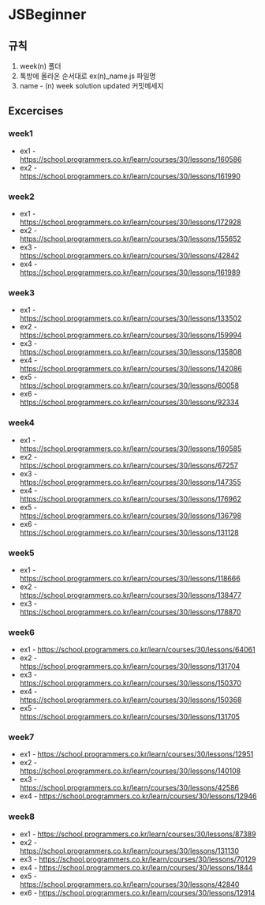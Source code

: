# JSBeginner

## 규칙
1. week(n) 폴더
2. 톡방에 올라온 순서대로 ex(n)_name.js 파일명
3. name - (n) week solution updated 커밋메세지

## Excercises
### week1 
* ex1 - https://school.programmers.co.kr/learn/courses/30/lessons/160586
* ex2 - https://school.programmers.co.kr/learn/courses/30/lessons/161990

### week2
* ex1 - https://school.programmers.co.kr/learn/courses/30/lessons/172928
* ex2 - https://school.programmers.co.kr/learn/courses/30/lessons/155652 
* ex3 - https://school.programmers.co.kr/learn/courses/30/lessons/42842
* ex4 - https://school.programmers.co.kr/learn/courses/30/lessons/161989

### week3
* ex1 - https://school.programmers.co.kr/learn/courses/30/lessons/133502
* ex2 - https://school.programmers.co.kr/learn/courses/30/lessons/159994
* ex3 - https://school.programmers.co.kr/learn/courses/30/lessons/135808
* ex4 - https://school.programmers.co.kr/learn/courses/30/lessons/142086
* ex5 - https://school.programmers.co.kr/learn/courses/30/lessons/60058
* ex6 - https://school.programmers.co.kr/learn/courses/30/lessons/92334

### week4
* ex1 - https://school.programmers.co.kr/learn/courses/30/lessons/160585
* ex2 - https://school.programmers.co.kr/learn/courses/30/lessons/67257
* ex3 - https://school.programmers.co.kr/learn/courses/30/lessons/147355
* ex4 - https://school.programmers.co.kr/learn/courses/30/lessons/176962
* ex5 - https://school.programmers.co.kr/learn/courses/30/lessons/136798
* ex6 - https://school.programmers.co.kr/learn/courses/30/lessons/131128

### week5
* ex1 - https://school.programmers.co.kr/learn/courses/30/lessons/118666
* ex2 - https://school.programmers.co.kr/learn/courses/30/lessons/138477
* ex3 - https://school.programmers.co.kr/learn/courses/30/lessons/178870

### week6
* ex1 - https://school.programmers.co.kr/learn/courses/30/lessons/64061
* ex2 - https://school.programmers.co.kr/learn/courses/30/lessons/131704
* ex3 - https://school.programmers.co.kr/learn/courses/30/lessons/150370
* ex4 - https://school.programmers.co.kr/learn/courses/30/lessons/150368
* ex5 - https://school.programmers.co.kr/learn/courses/30/lessons/131705

### week7
* ex1 - https://school.programmers.co.kr/learn/courses/30/lessons/12951
* ex2 - https://school.programmers.co.kr/learn/courses/30/lessons/140108
* ex3 - https://school.programmers.co.kr/learn/courses/30/lessons/42586
* ex4 - https://school.programmers.co.kr/learn/courses/30/lessons/12946

### week8
* ex1 - https://school.programmers.co.kr/learn/courses/30/lessons/87389
* ex2 - https://school.programmers.co.kr/learn/courses/30/lessons/131130
* ex3 - https://school.programmers.co.kr/learn/courses/30/lessons/70129
* ex4 - https://school.programmers.co.kr/learn/courses/30/lessons/1844
* ex5 - https://school.programmers.co.kr/learn/courses/30/lessons/42840
* ex6 - https://school.programmers.co.kr/learn/courses/30/lessons/12914